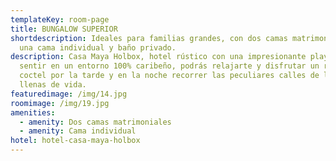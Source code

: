 ```yaml
---
templateKey: room-page
title: BUNGALOW SUPERIOR
shortdescription: Ideales para familias grandes, con dos camas matrimoniales,
  una cama individual y baño privado.
description: Casa Maya Holbox, hotel rústico con una impresionante playa te hará
  sentir en un entorno 100% caribeño, podrás relajarte y disfrutar un rico
  coctel por la tarde y en la noche recorrer las peculiares calles de la isla
  llenas de vida.
featuredimage: /img/14.jpg
roomimage: /img/19.jpg
amenities:
  - amenity: Dos camas matrimoniales
  - amenity: Cama individual
hotel: hotel-casa-maya-holbox
---
```

